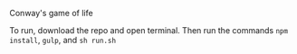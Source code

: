 Conway's game of life

To run, download the repo and open terminal. Then run the commands `npm install`, `gulp`, and `sh run.sh`
